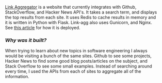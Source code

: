 [Link Aggregator](http://link-aggregator.top) is a website that currently integrates with Github, StackOverflow, and Hacker News API's. It takes a search term, and displays the top results from each site. It uses Redis to cache results in memory and it is written in Python with Flask. Link-agg also uses Gunicorn, and Nginx. See [this article](http://connormurray.me/Deploying-Python/) for how it is deployed.

### _Why was it built?_
When trying to learn about new topics in software engineering I always would be visiting a bunch of the same sites. Github to see some projects, Hacker News to find some good blog posts/articles on the subject, and Stack Overflow to see some small examples. Instead of searching around every time, I used the APIs from each of sites to aggregate all of the information.
